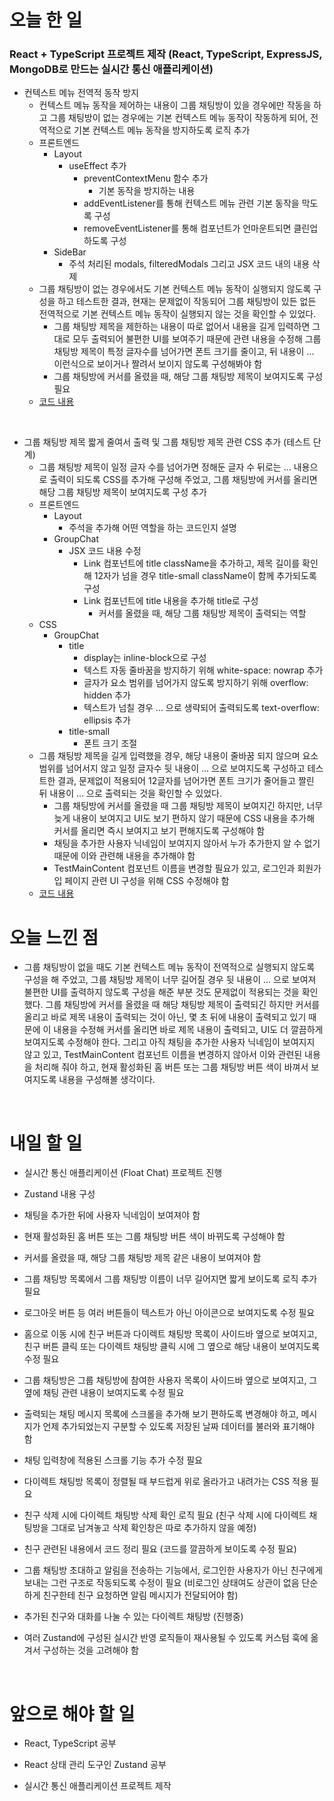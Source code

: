# 오늘 한 일

### React + TypeScript 프로젝트 제작 (React, TypeScript, ExpressJS, MongoDB로 만드는 실시간 통신 애플리케이션)

- 컨텍스트 메뉴 전역적 동작 방지
  - 컨텍스트 메뉴 동작을 제어하는 내용이 그룹 채팅방이 있을 경우에만 작동을 하고 그룹 채팅방이 없는 경우에는 기본 컨텍스트 메뉴 동작이 작동하게 되어, 전역적으로 기본 컨텍스트 메뉴 동작을 방지하도록 로직 추가
  - 프론트엔드
    - Layout
      - useEffect 추가
        - preventContextMenu 함수 추가
          - 기본 동작을 방지하는 내용
        - addEventListener를 통해 컨텍스트 메뉴 관련 기본 동작을 막도록 구성
        - removeEventListener를 통해 컴포넌트가 언마운트되면 클린업하도록 구성
    - SideBar
      - 주석 처리된 modals, filteredModals 그리고 JSX 코드 내의 내용 삭제
  - 그룹 채팅방이 없는 경우에서도 기본 컨텍스트 메뉴 동작이 실행되지 않도록 구성을 하고 테스트한 결과, 현재는 문제없이 작동되어 그룹 채팅방이 있든 없든 전역적으로 기본 컨텍스트 메뉴 동작이 실행되지 않는 것을 확인할 수 있었다.
    - 그룹 채팅방 제목을 제한하는 내용이 따로 없어서 내용을 길게 입력하면 그대로 모두 출력되어 불편한 UI를 보여주기 때문에 관련 내용을 수정해 그룹 채팅방 제목이 특정 글자수를 넘어가면 폰트 크기를 줄이고, 뒤 내용이 ... 이런식으로 보이거나 짤려서 보이지 않도록 구성해봐야 함
    - 그룹 채팅방에 커서를 올렸을 때, 해당 그룹 채팅방 제목이 보여지도록 구성 필요
  - [코드 내용](https://github.com/jeongsangtae/float-chat/commit/2a2e83ef30990ec43fc9c554df3ed9ccba33faa6)

<br />

- 그룹 채팅방 제목 짧게 줄여서 출력 및 그룹 채팅방 제목 관련 CSS 추가 (테스트 단계)
  - 그룹 채팅방 제목이 일정 글자 수를 넘어가면 정해둔 글자 수 뒤로는 ... 내용으로 출력이 되도록 CSS를 추가해 구성해 주었고, 그룹 채팅방에 커서를 올리면 해당 그룹 채팅방 제목이 보여지도록 구성 추가
  - 프론트엔드
    - Layout
      - 주석을 추가해 어떤 역할을 하는 코드인지 설명
    - GroupChat
      - JSX 코드 내용 수정
        - Link 컴포넌트에 title className을 추가하고, 제목 길이를 확인해 12자가 넘을 경우 title-small className이 함께 추가되도록 구성
        - Link 컴포넌트에 title 내용을 추가해 title로 구성
          - 커서를 올렸을 때, 해당 그룹 채팅방 제목이 출력되는 역할
  - CSS
    - GroupChat
      - title
        - display는 inline-block으로 구성
        - 텍스트 자동 줄바꿈을 방지하기 위해 white-space: nowrap 추가
        - 글자가 요소 범위를 넘어가지 않도록 방지하기 위해 overflow: hidden 추가
        - 텍스트가 넘칠 경우 ... 으로 생략되어 출력되도록 text-overflow: ellipsis 추가
      - title-small
        - 폰트 크기 조절
  - 그룹 채팅방 제목을 길게 입력했을 경우, 해당 내용이 줄바꿈 되지 않으며 요소 범위를 넘어서지 않고 일정 글자수 뒷 내용이 ... 으로 보여지도록 구성하고 테스트한 결과, 문제없이 적용되어 12글자를 넘어가면 폰트 크기가 줄어들고 짤린 뒤 내용이 ... 으로 출력되는 것을 확인할 수 있었다.
    - 그룹 채팅방에 커서를 올렸을 때 그룹 채팅방 제목이 보여지긴 하지만, 너무 늦게 내용이 보여지고 UI도 보기 편하지 않기 때문에 CSS 내용을 추가해 커서를 올리면 즉시 보여지고 보기 편해지도록 구성해야 함
    - 채팅을 추가한 사용자 닉네임이 보여지지 않아서 누가 추가한지 알 수 없기 때문에 이와 관련해 내용을 추가해야 함
    - TestMainContent 컴포넌트 이름을 변경할 필요가 있고, 로그인과 회원가입 페이지 관련 UI 구성을 위해 CSS 수정해야 함
  - [코드 내용](https://github.com/jeongsangtae/float-chat/commit/e9157f8edd322407331979b5687aeb8d45f6d9a4)

# 오늘 느낀 점

- 그룹 채팅방이 없을 때도 기본 컨텍스트 메뉴 동작이 전역적으로 실행되지 않도록 구성을 해 주었고, 그룹 채팅방 제목이 너무 길어질 경우 뒷 내용이 ... 으로 보여져 불편한 UI를 출력하지 않도록 구성을 해준 부분 것도 문제없이 적용되는 것을 확인했다. 그룹 채팅방에 커서를 올렸을 때 해당 채팅방 제목이 출력되긴 하지만 커서를 올리고 바로 제목 내용이 출력되는 것이 아닌, 몇 초 뒤에 내용이 출력되고 있기 때문에 이 내용을 수정해 커서를 올리면 바로 제목 내용이 출력되고, UI도 더 깔끔하게 보여지도록 수정해야 한다. 그리고 아직 채팅을 추가한 사용자 닉네임이 보여지지 않고 있고, TestMainContent 컴포넌트 이름을 변경하지 않아서 이와 관련된 내용을 처리해 줘야 하고, 현재 활성화된 홈 버튼 또는 그룹 채팅방 버튼 색이 바껴서 보여지도록 내용을 구성해볼 생각이다.

<br />

# 내일 할 일

- 실시간 통신 애플리케이션 (Float Chat) 프로젝트 진행

- Zustand 내용 구성

- 채팅을 추가한 뒤에 사용자 닉네임이 보여져야 함

- 현재 활성화된 홈 버튼 또는 그룹 채팅방 버튼 색이 바뀌도록 구성해야 함

- 커서를 올렸을 때, 해당 그룹 채팅방 제목 같은 내용이 보여져야 함

- 그룹 채팅방 목록에서 그룹 채팅방 이름이 너무 길어지면 짧게 보이도록 로직 추가 필요

- 로그아웃 버튼 등 여러 버튼들이 텍스트가 아닌 아이콘으로 보여지도록 수정 필요

- 홈으로 이동 시에 친구 버튼과 다이렉트 채팅방 목록이 사이드바 옆으로 보여지고, 친구 버튼 클릭 또는 다이렉트 채팅방 클릭 시에 그 옆으로 해당 내용이 보여지도록 수정 필요

- 그룹 채팅방은 그룹 채팅방에 참여한 사용자 목록이 사이드바 옆으로 보여지고, 그 옆에 채팅 관련 내용이 보여지도록 수정 필요

- 출력되는 채팅 메시지 목록에 스크롤을 추가해 보기 편하도록 변경해야 하고, 메시지가 언제 추가되었는지 구분할 수 있도록 저장된 날짜 데이터를 불러와 표기해야 함

- 채팅 입력창에 적용된 스크롤 기능 추가 수정 필요

- 다이렉트 채팅방 목록이 정렬될 때 부드럽게 위로 올라가고 내려가는 CSS 적용 필요

- 친구 삭제 시에 다이렉트 채팅방 삭제 확인 로직 필요 (친구 삭제 시에 다이렉트 채팅방을 그대로 남겨놓고 삭제 확인창은 따로 추가하지 않을 예정)

- 친구 관련된 내용에서 코드 정리 필요 (코드를 깔끔하게 보이도록 수정 필요)

- 그룹 채팅방 초대하고 알림을 전송하는 기능에서, 로그인한 사용자가 아닌 친구에게 보내는 그런 구조로 작동되도록 수정이 필요 (비로그인 상태여도 상관이 없음 단순하게 친구한테 친구 요청하면 알림 메시지가 전달되어야 함)

- 추가된 친구와 대화를 나눌 수 있는 다이렉트 채팅방 (진행중)

- 여러 Zustand에 구성된 실시간 반영 로직들이 재사용될 수 있도록 커스텀 훅에 옮겨서 구성하는 것을 고려해야 함

<br />

# 앞으로 해야 할 일

- React, TypeScript 공부

- React 상태 관리 도구인 Zustand 공부

- 실시간 통신 애플리케이션 프로젝트 제작

